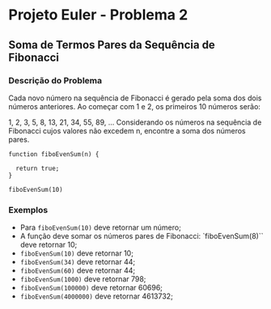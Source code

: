 # Projeto Euler - Problema 2

## Soma de Termos Pares da Sequência de Fibonacci

### Descrição do Problema

Cada novo número na sequência de Fibonacci é gerado pela soma dos dois números anteriores. Ao começar com 1 e 2, os primeiros 10 números serão:

1, 2, 3, 5, 8, 13, 21, 34, 55, 89, ...
Considerando os números na sequência de Fibonacci cujos valores não excedem n, encontre a soma dos números pares.

```
function fiboEvenSum(n) {

  return true;
}

fiboEvenSum(10)
```

### Exemplos

- Para `fiboEvenSum(10)` deve retornar um número;
- A função deve somar os números pares de Fibonacci: `fiboEvenSum(8)`` deve retornar 10;
- `fiboEvenSum(10)` deve retornar 10;
- `fiboEvenSum(34)` deve retornar 44;
- `fiboEvenSum(60)` deve retornar 44;
- `fiboEvenSum(1000)` deve retornar 798;
- `fiboEvenSum(100000)` deve retornar 60696;
- `fiboEvenSum(4000000)` deve retornar 4613732;
